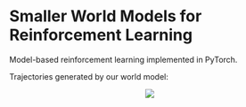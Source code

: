 # Smaller World Models for Reinforcement Learning

Model-based reinforcement learning implemented in PyTorch.

Trajectories generated by our world model:
<p align="center"><img src="dreams.gif"></p>

